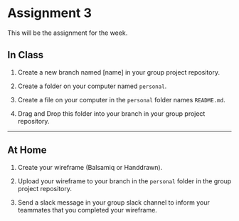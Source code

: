 # Assignment 3

This will be the assignment for the week. 

## In Class

1. Create a new branch named [name] in your group project repository.

2. Create a folder on your computer named `personal`. 

3. Create a file on your computer in the `personal` folder names `README.md`. 

4. Drag and Drop this folder into your branch in your group project repository.

---

## At Home

1. Create your wireframe (Balsamiq or Handdrawn).

2. Upload your wireframe to your branch in the `personal` folder in the group project repository. 

3. Send a slack message in your group slack channel to inform your teammates that you completed your wireframe.
